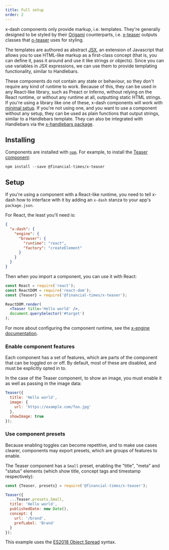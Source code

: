 ```yaml
---
title: Full setup
order: 2
---
```


x-dash components only provide markup, i.e. templates. They're generally designed to be styled by their [Origami](https://origami.ft.com) counterparts, i.e. [x-teaser](/components/x-teaser) outputs classes that [o-teaser](https://registry.origami.ft.com/components/o-teaser) uses for styling.

The templates are authored as abstract [JSX](https://reactjs.org/docs/introducing-jsx.html), an extension of Javascript that allows you to use HTML-like markup as a first-class concept (that is, you can define it, pass it around and use it like strings or objects). Since you can use variables in JSX expressions, we can use them to provide templating functionality, similar to Handlebars.

These components do not contain any state or behaviour, so they don't require any kind of runtime to work. Because of this, they can be used in any React-like library, such as Preact or Inferno, without relying on the React runtime, or without any runtime at all, outputting static HTML strings. If you're using a library like one of these, x-dash components will work with [minimal setup](#setup). If you're not using one, and you want to use a component without any setup, they can be used as plain functions that output strings, similar to a Handlebars template. They can also be integrated with Handlebars via the [x-handlebars package](/packages/x-handlebars).

## Installing

Components are installed with [`npm`](https://npmjs.org). For example, to install the [Teaser component](/components/x-teaser):

```
npm install --save @financial-times/x-teaser
```

## Setup

If you're using a component with a React-like runtime, you need to tell x-dash how to interface with it by adding an `x-dash` stanza to your app's `package.json`.

For React, the least you'll need is:

```json
{
  "x-dash": {
    "engine": {
      "browser": {
        "runtime": "react",
        "factory": "createElement"
      }
    }
  }
}
```

Then when you import a component, you can use it with React:

```jsx
const React = require('react');
const ReactDOM = require('react-dom');
const {Teaser} = require('@financial-times/x-teaser');

ReactDOM.render(
  <Teaser title='Hello world' />,
  document.querySelector('#target')
);
```

For more about configuring the component runtime, see the [x-engine documentation](/packages/x-engine/readme.md).

### Enable component features

Each component has a set of features, which are parts of the component that can be toggled on or off. By default, most of these are disabled, and must be explicitly opted in to.

In the case of the Teaser component, to show an image, you must enable it as well as passing in the image data:

```js
Teaser({
  title: 'Hello world',
  image: {
    url: 'https://example.com/foo.jpg'
  },
  showImage: true
});
```

### Use component presets

Because enabling toggles can become repetitive, and to make use cases clearer, components may export presets, which are groups of features to enable.

The Teaser component has a `Small` preset, enabling the "title", "meta" and "status" elements (which show title, concept tags and timestamp respectively):

```js
const {Teaser, presets} = require('@financial-times/x-teaser');

Teaser({
  ...Teaser.presets.Small,
  title: 'Hello world',
  publishedDate: new Date(),
  concept: {
    url: '/brand',
    prefLabel: 'Brand'
  }
});
```

This example uses the [ES2018 Object Spread](https://github.com/tc39/proposal-object-rest-spread) syntax.
